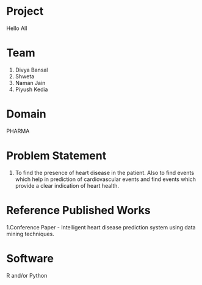 # Project 

Hello All

# Team
1. Divya Bansal
2. Shweta
3. Naman Jain
4. Piyush Kedia

# Domain 
PHARMA

# Problem Statement

1. To find the presence of heart disease in the patient. Also to find events which help in prediction of cardiovascular events and find events which provide a clear indication of heart health.


# Reference Published Works

1.Conference Paper - Intelligent heart disease prediction system using data mining techniques.



# Software 
R and/or Python
